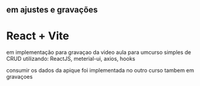 ##  em ajustes e gravações

# React + Vite
em implementação para gravaçao da video aula para umcurso simples de CRUD utilizando:
ReactJS, meterial-ui, axios, hooks

consumir os dados da apique foi implementada no outro curso tambem em gravaçoes
